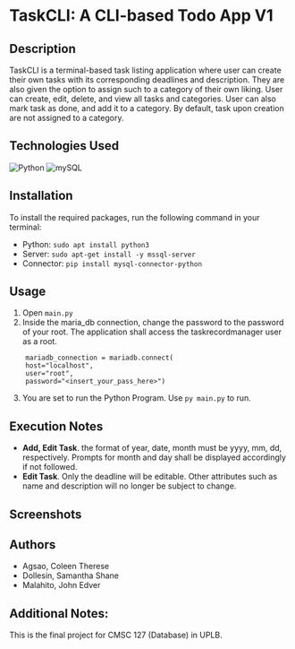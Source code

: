 # TaskCLI: A CLI-based Todo App V1

## Description
TaskCLI is a terminal-based task listing application where user can create their own tasks with its corresponding deadlines and description. They are also given the option to assign such to a category of their own liking. User can create, edit, delete, and view all tasks and categories. User can also mark task as done, and add it to a category. By default, task upon creation are not assigned to a category.

## Technologies Used
![Python](https://img.shields.io/badge/Python-3776AB?style=for-the-badge&logo=python&logoColor=white)
![mySQL](https://img.shields.io/badge/MySQL-4479A1?style=for-the-badge&logo=mysql&logoColor=white)

## Installation
To install the required packages, run the following command in your terminal:
- Python: `sudo apt install python3`
- Server: `sudo apt-get install -y mssql-server`
- Connector: `pip install mysql-connector-python`

  
## Usage
1. Open `main.py`
2. Inside the maria_db connection, change the password to the password of your root. The application shall access the taskrecordmanager user as a root. 

``` 
    mariadb_connection = mariadb.connect(
    host="localhost",
    user="root",                            
    password="<insert_your_pass_here>")
```
3. You are set to run the Python Program. Use `py main.py` to run.

## Execution Notes
- **Add, Edit Task**. the format of year, date, month must be yyyy, mm, dd, respectively. Prompts for month and day shall be displayed accordingly if not followed.
- **Edit Task**. Only the deadline will be editable. Other attributes such as name and description will no longer be subject to change.

## Screenshots

## Authors
- Agsao, Coleen Therese
- Dollesin, Samantha Shane
- Malahito, John Edver

## Additional Notes: 
This is the final project for CMSC 127 (Database) in UPLB.
  